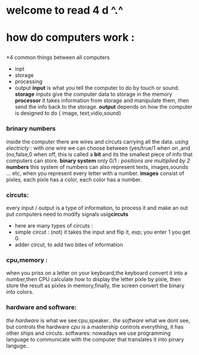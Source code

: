 # welcome to read 4 d ^.^
# how do computers work : <P>
*4 common things between all computers
  * inpt
  * storage
  * processing
  * output
**input** is what you tell the computer to do by touch or sound.
**storage** inputs give the computer data to storage in the memory
**processor** it takes information from storage and manipulate them, then send the info back to the storage.
**output** depends on how the computer is designed to do ( image, text,vidio,sound)
### brinary numbers
inside the computer there are wires and circuts carrying all the data.
*using electricty :*
with one wire we can choose between (yes/true/1 when on ,and (no,false,0 when off,
this is called a **bit** and its the smallest piece of info that computers can store.
**binary system**
only 0/1 :
*positions are multiplied by 2*
**numbers**
this system of numbers can also represent texts, images,sounds ... etc, when you represent every letter with a number.
**images**
consist of pixles, each pixle has a color, each color has a number.
### circuts:
every input / output is a type of information, to process it and make an out put computers need to modify signals usig**circuts**
* here are many types of circuts :
 * simple circut : (not) it takes the input and flip it, exp; you enter 1 you get 0.
 * adder circut, to add two bites of information
### cpu,memory :
when you priss on a letter on your keyboard,the keyboard convert it into a number,then CPU calculate how to display the letter pixle by pixle, then store the result as
pixles in memory,finally, the screen convert the binary into colors.
### hardware and software:
*the hardware* is what we see:cpu,speaker..
*the software* what we dont see, but controls the hardware
*cpu* is a mastership controls everything, it has other ships and circuts.
softwares: nowadays we use programming language to communicate with the computer that translates it into pinary languge..